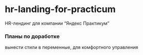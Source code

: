# hr-landing-for-practicum
HR-лендинг для компании “Яндекс Практикум”


### Планы по доработке
вынести стили в переменные, для комфортного управления